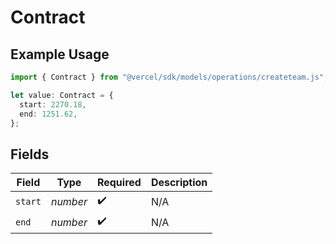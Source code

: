 # Contract

## Example Usage

```typescript
import { Contract } from "@vercel/sdk/models/operations/createteam.js";

let value: Contract = {
  start: 2270.18,
  end: 1251.62,
};
```

## Fields

| Field              | Type               | Required           | Description        |
| ------------------ | ------------------ | ------------------ | ------------------ |
| `start`            | *number*           | :heavy_check_mark: | N/A                |
| `end`              | *number*           | :heavy_check_mark: | N/A                |